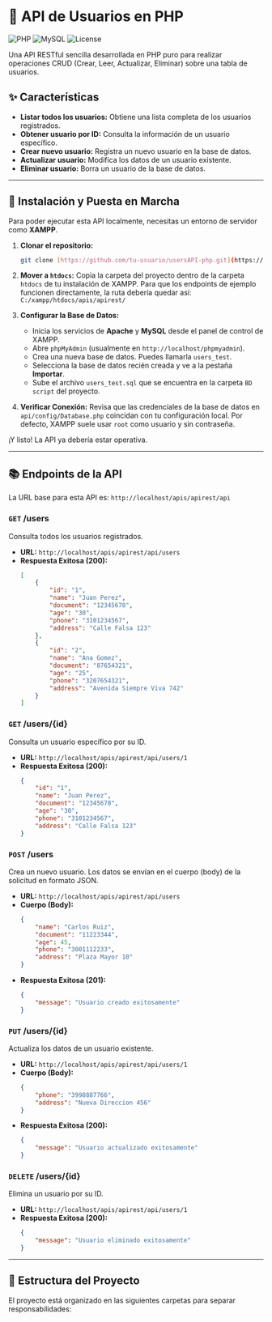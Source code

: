 # 🚀 API de Usuarios en PHP

![PHP](https://img.shields.io/badge/PHP-8.x-777BB4?style=for-the-badge&logo=php)
![MySQL](https://img.shields.io/badge/MySQL-4479A1?style=for-the-badge&logo=mysql&logoColor=white)
![License](https://img.shields.io/badge/License-Apache_2.0-blue.svg?style=for-the-badge)

Una API RESTful sencilla desarrollada en PHP puro para realizar operaciones CRUD (Crear, Leer, Actualizar, Eliminar) sobre una tabla de usuarios.

## ✨ Características

-   **Listar todos los usuarios:** Obtiene una lista completa de los usuarios registrados.
-   **Obtener usuario por ID:** Consulta la información de un usuario específico.
-   **Crear nuevo usuario:** Registra un nuevo usuario en la base de datos.
-   **Actualizar usuario:** Modifica los datos de un usuario existente.
-   **Eliminar usuario:** Borra un usuario de la base de datos.

---

## 🔧 Instalación y Puesta en Marcha

Para poder ejecutar esta API localmente, necesitas un entorno de servidor como **XAMPP**.

1.  **Clonar el repositorio:**
    ```bash
    git clone [https://github.com/tu-usuario/usersAPI-php.git](https://github.com/tu-usuario/usersAPI-php.git)
    ```

2.  **Mover a `htdocs`:**
    Copia la carpeta del proyecto dentro de la carpeta `htdocs` de tu instalación de XAMPP. Para que los endpoints de ejemplo funcionen directamente, la ruta debería quedar así:
    `C:/xampp/htdocs/apis/apirest/`

3.  **Configurar la Base de Datos:**
    -   Inicia los servicios de **Apache** y **MySQL** desde el panel de control de XAMPP.
    -   Abre `phpMyAdmin` (usualmente en `http://localhost/phpmyadmin`).
    -   Crea una nueva base de datos. Puedes llamarla `users_test`.
    -   Selecciona la base de datos recién creada y ve a la pestaña **Importar**.
    -   Sube el archivo `users_test.sql` que se encuentra en la carpeta `BD script` del proyecto.

4.  **Verificar Conexión:**
    Revisa que las credenciales de la base de datos en `api/config/Database.php` coincidan con tu configuración local. Por defecto, XAMPP suele usar `root` como usuario y sin contraseña.

¡Y listo! La API ya debería estar operativa.

---

## 📚 Endpoints de la API

La URL base para esta API es: `http://localhost/apis/apirest/api`

### `GET` /users
Consulta todos los usuarios registrados.

-   **URL:** `http://localhost/apis/apirest/api/users`
-   **Respuesta Exitosa (200):**
    ```json
    [
        {
            "id": "1",
            "name": "Juan Perez",
            "document": "12345678",
            "age": "30",
            "phone": "3101234567",
            "address": "Calle Falsa 123"
        },
        {
            "id": "2",
            "name": "Ana Gomez",
            "document": "87654321",
            "age": "25",
            "phone": "3207654321",
            "address": "Avenida Siempre Viva 742"
        }
    ]
    ```

### `GET` /users/{id}
Consulta un usuario específico por su ID.

-   **URL:** `http://localhost/apis/apirest/api/users/1`
-   **Respuesta Exitosa (200):**
    ```json
    {
        "id": "1",
        "name": "Juan Perez",
        "document": "12345678",
        "age": "30",
        "phone": "3101234567",
        "address": "Calle Falsa 123"
    }
    ```

### `POST` /users
Crea un nuevo usuario. Los datos se envían en el cuerpo (body) de la solicitud en formato JSON.

-   **URL:** `http://localhost/apis/apirest/api/users`
-   **Cuerpo (Body):**
    ```json
    {
        "name": "Carlos Ruiz",
        "document": "11223344",
        "age": 45,
        "phone": "3001112233",
        "address": "Plaza Mayor 10"
    }
    ```
-   **Respuesta Exitosa (201):**
    ```json
    {
        "message": "Usuario creado exitosamente"
    }
    ```

### `PUT` /users/{id}
Actualiza los datos de un usuario existente.

-   **URL:** `http://localhost/apis/apirest/api/users/1`
-   **Cuerpo (Body):**
    ```json
    {
        "phone": "3998887766",
        "address": "Nueva Direccion 456"
    }
    ```
-   **Respuesta Exitosa (200):**
    ```json
    {
        "message": "Usuario actualizado exitosamente"
    }
    ```

### `DELETE` /users/{id}
Elimina un usuario por su ID.

-   **URL:** `http://localhost/apis/apirest/api/users/1`
-   **Respuesta Exitosa (200):**
    ```json
    {
        "message": "Usuario eliminado exitosamente"
    }
    ```

---

## 📂 Estructura del Proyecto

El proyecto está organizado en las siguientes carpetas para separar responsabilidades:
